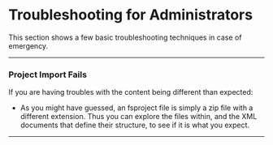# Troubleshooting for Administrators

This section shows a few basic troubleshooting techniques in case of emergency. 

---

### Project Import Fails ###

If you are having troubles with the content being different than expected:

- As you might have guessed, an fsproject file is simply a zip file with a different extension. Thus you can explore the files within, and the XML documents that define their structure, to see if it is what you expect.
 
---

